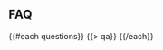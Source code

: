 ﻿---
questions:
- question:
    Czym jest hakaton?
  answer:
    Hakaton to „maraton dla hakerów”. Najczęściej weekend, podczas którego ludzie spotykają się i rozwijają swoje pomysły, oparte o najnowocześniejsze technologie, a wszystko w stosunkowo krótkim czasie. Można o nim myśleć jako o twórczym maratonie, prowadzącym do powstania działającego produktu (programu, aplikacji, strony www itp.), którym możesz się pochwalić.
- question:
    Kto organizuje polski hakaton Code for the Kingdom w roku 2016?
  answer:
    Ten hakaton jest tworzony przez amerykańską, chrześcijańską organizację Leadership Network, we współpracy z grupą miejscowych organizatorów.
- question:
    W jakim celu jest organizowany ten hakaton?
  answer:
    Hackathon jest wydarzeniem nonprofit, zachęcającym do rozpoczęcia i kontynuowania współpracy, w ramach większego ekosystemu osób twórczych. Współpraca toczy się w różnorodnych dziedzinach, z udziałem różnych specjalistów, takich jak programiści, projektanci, twórcy, przedsiębiorcy oraz liderzy kościołów, organizacje nonprofit, przy uwzględnieniu wymagań rynku. Nasi uczestnicy pasjonują się tworzeniem i wykorzystaniem technologii, z chrześcijańskiej perspektywy podejmują wyzwania pojawiające się w społeczeństwie, we wspólnotach, kościołach oraz w życiu duchowym.
- question:
    Nie jestem chrześcijaninem. Czy mimo to mogę wziąć udział w tym hakatonie?
  answer:
    Tak.
- question:
    A co, jeśli nie potrafię programować (pisać programów komputerowych)?
  answer:
    Każda osoba ma do zaoferowania coś, co może pomóc zmieniać życie ludzi. Jeśli przyjdziesz ze swoimi pomysłami, spotkasz się z osobami biegłymi w nowoczesnych technologiach, którzy chętnie widzieliby Cię w swoim zespole.
- question:
    Czy mam przynieść mój własny komputer (np. laptop, notebook)?
  answer:
    Tak. My nie mamy na wyposażeniu komputerów. Proszę, przynieś wszystko, co jest Ci potrzebne do pisania programów lub do innej pracy, którą chcesz nam zaoferować.
- question:
    Nie mogę zostać przez cały czas hakatonu, czy w takim razie mogę wziąć udział w części wydarzenia?
  answer:
    Tak. Zdajemy sobie sprawę, że 47 godzin to długi czas i są ludzie, którzy mają inne zobowiązania lub wolą pracować zdalnie. Inni chcą pójść do domu czy hotelu, aby odpocząć lub wziąć prysznic. Jednak powinieneś być obecny na początkowych kilku godzinach "startup demos". Powinieneś jednak także być z nami i wykonać na miejscu prowadzenia hakatonu tyle pracy, ile tylko możesz. Niezbędna jest Twoja obecność w czasie kilku godzin w ostatnim dniu, kiedy będą odbywać się prezentacje oraz oceny projektów przez jury.
- question:
    Czy mogę zaprezentować projekty, które już zrobiłem?
  answer:
    Możesz budować w oparciu o projekty i technologie, które już masz, alecokolwiek zaprezentujesz, musi zawierać nowy kod, napisany dla przynajmniej jednego z wyzwań hakatonu i musisz przynajmniej część kodu napisać w czasie trwania hakatonu, w miejscu, gdzie hakaton się odbywa.
- question:
    Czy zespoły, które budują w oparciu o już posiadane technologie, nie mają nieuczciwej przewagi nade mną, jeśli ja planuję rozpocząć pisanie programu podczas samego hakatonu?
  answer:
    Jesteśmy odmiennego zdania. Planowane są osobne nagrody dla zespołów, które prezentują rozwiązania oparte o już posiadane technologie oraz osobne dla zespołów, które planują rozpocząć pracę na hakatonie. Chcemy wyróżnić wszystkich, niezależnie od tego, czy pracujesz już nad czymś, co Cię pasjonuje, czy zdecydowałeś się zająć zupełnie nowym projektem.
- question:
    Czy muszę pracować cały czas, bez przerwy?
  answer:
    Nie. Miejsce hakatonu będzie dostępne cały czas, bez przerwy, ale to zależy od Ciebie oraz Twojego zespołu, kiedy będziecie pracować.
- question:
    Czy będę mogła testowo pokazać swoją prezentację przed końcową prezentacją?
  answer:
    Tak!
- question:
    Kto będzie obecny na końcowych prezentacjach?
  answer:
    Końcowe prezentacje są publiczne, aczkolwiek przestrzeń jest ograniczona. Spodziewaj się obecności innych uczestników hakatonu, osób zarządzających z firm IT, inwestorów, „aniołów biznesu", liderów wspólnot i organizacji non-profit, prasy oraz innych zainteresowanych osób.
- question:
    Jakiego oznaczenia (ang. hashtag) hakaton używa w ramach serwisu Twitter?
  answer:
    \#C4TK
- question:
    Kto będzie oceniał projekty?
  answer:
    Skład jury będzie podany w późniejszym czasie, bliżej terminu rozpoczęcia hakatonu.
- question:
    Jakie będą kryteria oceny projektów?
  answer:
    Jury będzie oceniać wpływ prezentowanego projektu na budowanie Królestwa Bożego, jego opłacalność, innowacyjność, oryginalność oraz kompletność.
---
## <i class="icon fa-question-circle"></i> FAQ
{{#each questions}}
  {{> qa}}
{{/each}}
